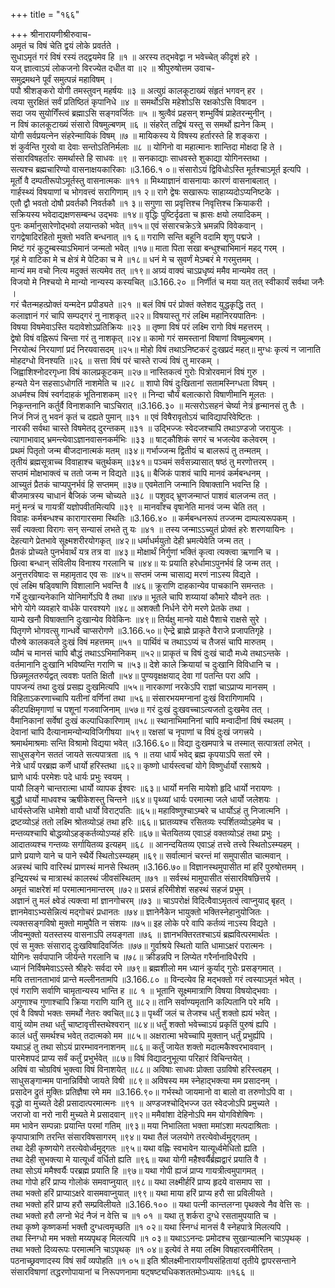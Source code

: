 +++
title = "१६६"

+++
श्रीनारायणीश्रीरुवाच-  
अमृतं च विषं चेति द्वयं लोके प्रवर्तते ।  
सुधाऽमृतं गरं विषं रस्यं तद्द्वयमेव हि ॥१ ॥
अरस्य तद्भवेद्वा न भवेच्चेत् कीदृशं हरे ।  
यज् ज्ञात्वाऽयं लोकजनो विरज्येत दधीत वा ॥२ ॥
श्रीपुरुषोत्तम उवाच-  
समुद्रमथने पूर्वं समुत्पन्नं महाविषम् ।  
पपौ श्रीशङ्करो योगी तमस्तुवन् महर्षयः ॥३ ॥
अत्युग्रं कालकूटाख्यं संहृतं भगवन् हर ।  
त्वया सुरक्षितं सर्वं प्रतिष्ठितं कृपानिधे ॥४ ॥
समर्थोऽसि महेशोऽसि रक्षकोऽसि विषादन ।  
सदा जय सुयोगिँस्त्वं ब्रह्माऽसि सङ्गवर्जितः ॥५ ॥
श्रुत्वैवं प्रहसन् शम्भुर्विषं प्राहेतरन्मुनीन् ।  
न विषं कालकूटाख्यं संसारो विषमुल्बणम् ॥६ ॥
संहरेत् तद्विषं यस्तु स समर्थो ह्यनेन किम् ।  
योगी सर्वप्रयत्नेन संहरेन्मायिकं विषम् ॥७ ॥
मायिकस्य ये विषस्य हर्तारस्ते हि शङ्करा ।  
शं कुर्वन्ति गुरवो वा देवाः सन्तोऽतिनिर्मलाः ॥८ ॥
योगिनो वा महात्मानः शान्तिदा मोक्षदा हि ते ।  
संसारविषहर्तारः समर्थास्ते हि साधवः ॥९ ॥
सनकाद्याः साधवस्ते शुकाद्या योगिनस्तथा ।  
सत्यश्च ब्रह्मचारिण्यो वासनाक्षयकारिकाः ॥3.166.१ ०॥
संसारोऽयं द्विविधोऽस्ति मूर्तश्चाऽमूर्त इत्यपि ।  
मूर्तो वै दम्पतीरूपोऽमूर्तस्तु वासनात्मकः ॥११ ॥
मिथ्याज्ञानं वासनायाः कारणं वासनाबलात् ।  
गार्हस्थ्यं विषयाणां च भोगवत्त्वं सरागिणाम् ॥१ २॥
रागे द्वेषः सखारूपः साहाय्यदोऽप्यनिष्टके ।  
एतौ द्वौ भवतो दोषौ प्रवर्तकौ निवर्तकौ ॥१ ३॥
सगुणा सा प्रवृत्तिश्च निवृत्तिश्च क्रियाकरी ।  
सक्रियस्य भवेदाद्यक्षणसम्बन्ध उद्भवः ॥१४॥
वृद्धिः पुष्टिर्दृढता च ह्रासः क्षयो लयादिकम् ।  
पुनः कर्मानुसारेणोद्भवो लयान्तको भवेत् ॥१५॥
एवं संसारचक्रेऽत्रे भ्रमन्नपि विवेकवान् ।  
रागद्वेषादिरहितो मुक्तो भवति बन्धनात् ॥१ ६॥
गराणि सन्ति बहूनि वदामि शृणु पद्मजे ।  
मिष्टं गरं कुटुम्बस्याऽभिमानं जन्मतो भवेत् ॥१७॥
माता पिता सखा बन्धुश्चाभिमानं महद् गरम् ।  
गृहं मे वाटिका मे च क्षेत्रं मे पेटिका च मे ॥१८॥
धनं मे च सुवर्णं मेऽम्बरं मे गरमुत्तमम् ।  
मान्यं मम वचो नित्य मदुक्तं सत्यमेव तत् ॥१९॥
अग्र्यं वाक्यं चाऽप्रधृष्यं ममैव मान्यमेव तत् ।  
विजयो मे निश्चयो मे मान्यो नान्यस्य कस्यचित् ॥3.166.२० ॥
निर्णीतं च मया यत् तत् स्वीकार्यं सर्वथा जनैः ।  
गरं चैतन्महत्प्रोक्तं यन्मदेन प्रपीड्यते ॥२१ ॥
बलं विषं परं प्रोक्तं क्लेशद युद्धकृद्धि तत् ।  
कलाज्ञानं गरं चापि सम्पद्गरं नु नाशकृत् ॥२२॥
विषयास्तु गरं लक्ष्मि महानिरयपातिनः ।  
विषया विषमेवाऽस्ति यदावेशोऽप्रतिक्रियः ॥२३ ॥
तृष्णा विषं परं लक्ष्मि रागो विषं महत्तरम् ।  
द्वेषो विषं वह्निरूपं चिन्ता गरं तु नाशकृत् ॥२४॥
कामो गरं समस्तानां विषाणां विषमुल्बणम् ।  
निरयोत्थं निरयाणां प्रदं निरयवासदम् ॥२५॥
मोहो विषं तथाऽनिष्टकरं दुःखप्रदं महत्॥
मुग्धः कृत्यं न जानाति मोहदग्धो विनश्यति ॥२६ ॥
सत्ता विषं परं चास्ते राज्यं विषं तु मारकम् ।  
जिह्वाशिश्नोदरगृध्ना विषं कालप्रकूटकम् ॥२७॥
नास्तिकत्वं गुरोः पित्रोरवमानं विषं गुरु ।  
हन्यते येन सहसाऽधोगतिं नाशमेति च ॥२८ ॥
शापो विषं दुःखितानां सतामस्निग्धता विषम् ।  
अधर्मश्च विषं स्वर्गदाहकं भूतिनाशकम् ॥२९ ॥
निन्दा चौर्यं बलात्कारो विषाणीमानि मूलतः ।  
निकृन्तनानि कर्तुर्वै विनाशकानि चाऽचिरात् ॥3.166.३० ॥
मत्सरोऽसहनं चेर्ष्या नेत्रं हृन्मानसं तु तैः ।  
निजं निजं तु भवनं कृतं च दह्यते पुमान् ॥३१ ॥
एवं विषैरावृतोऽयं चाविद्यापरिवेष्टितः ।  
नारकी सर्वथा चास्ते विषमेतद् दुरन्तकम् ॥३१ ॥
उद्भिज्जः स्वेदजश्चापि तथाऽण्डजो जरायुजः ।  
त्यागाभावाद् भ्रमन्त्येवाऽज्ञानवासनकर्मभिः ॥३३ ॥
षाट्कौशिकं सगरं च भजत्येव कलेवरम् ।  
प्रथमं पितृतो जन्म बीजदानात्मकं मतम् ॥३४॥
गर्भाज्जन्म द्वितीयं च बालरूपं तु तन्मतम् ।  
तृतीयं ब्रह्मसूत्राच्च विवाहाश्च चतुर्थकम् ॥३४१॥
पञ्चमं सर्वसन्न्यासात् षष्ठं तु मरणोत्तरम् ।  
सप्तमं मोक्षभाक्त्वं च ततो जन्म न विद्यते ॥३६॥
बैजिकं पाशवं चापि मानवं कर्मबन्धनम् ।  
आच्युतं प्रैतकं चाप्यपुनर्भवं हि सप्तमम् ॥३७॥
एवमेतानि जन्मानि विषाक्तानि भवन्ति हि ।  
बीजमात्रस्य चाधानं बैजिकं जन्म चोच्यते ॥३८ ॥
पशुवद् भ्रूणजन्माप्तं पाशवं बालजन्म तत् ।  
मनुं मन्त्रं च गायत्रीं यज्ञोपवीतमित्यपि ॥३९ ॥
मानवाँश्च वृषानेति मानवं जन्म चेति तत् ।  
विवाहः कर्मबन्धश्च कारागारसमा स्थितिः ॥3.166.४० ॥
कर्मबन्धनरूपं तज्जन्म दाम्पत्यरूपकम् ।  
सर्वं त्यक्त्वा विरागः सन् सन्यासं लभते तु यः ॥४१ ॥
तस्य जन्माऽऽच्युतं प्रोक्तं हरेः शरणयायिनः ।  
देहत्यागे प्रेतभावे सूक्ष्मशरीरयोगकृत् ॥४२॥
धर्माधर्मयुतो देही भ्रमत्येवेति जन्म तत् ।  
प्रैतकं प्रोच्यते पुनर्भवार्थं यत्र तत्र वा ॥४३॥
मोक्षार्थं निर्गुणां भक्तिं कृत्वा त्यक्त्वा ऋणानि च ।  
छित्वा बन्धान् संविलीय विनाश्य गरलानि च ॥४४॥
यः प्रयाति हरेर्धामाऽपुनर्भवं हि जन्म तत् ।  
अनुत्तरविषादः स महामृताद एव सः ॥४५॥
सप्तमं जन्म चासाद्य मरणं नाऽस्य विद्यते ।  
एवं लक्ष्मि षड्विषाणि विशालानि भवन्ति वै ॥४६॥
क्रूराणि दाहकान्येव पाचकानि समन्ततः ।  
गर्भे दुःखान्यनेकानि योनिमार्गेऽपि वै तथा ॥४७॥
भूतले चापि शय्यायां कौमारे यौवने ततः ।  
भोगे योगे व्यवहारे वार्धके पारवश्यगे ॥४८॥
अशक्तौ निर्धने रोगे मरणे प्रेतके तथा ।  
याम्ये खनौ विषाक्तानि दुःखान्येव विवेकिनः ॥४९॥
तिर्यक्षु मानवे याक्षे पैशाचे राक्षसे सुरे ।  
पितृगणे भोगवत्सु गान्धर्वे चाप्सरोगणे ॥3.166.५०॥
ऐन्द्रे ब्राह्मे प्राकृते वैराजे प्रजापतिगृहे ।  
पौरुषे कालकवले दुःखं विषं महत्तमम् ॥५१ ॥
पार्थिवं च तथाऽऽप्यं च तैजसं चापि मारुतम् ।  
व्यौमं च मानसं चापि बौद्धं तथाऽऽभिमानिकम् ॥५२॥
प्राकृतं च विषं दुःखं चादौ मध्ये तथाऽन्तके ।  
वर्तमानानि दुःखानि भविष्यन्ति गराणि च ॥५३॥
देशे काले क्रियायां च दुःखानि विविधानि च ।  
छिन्नमूलतरुर्यद्वत् त्ववशः पतति क्षितौ ॥५४॥
पुण्यवृक्षक्षयाद् देवा गां पतन्ति परा अपि ।  
पापजन्यं तथा दुःखं प्रसह्य दुःखमित्यपि ॥५५॥
नारकाणां नरकेऽपि राज्ञां चाऽप्राप्य मानसम् ।  
विहिताऽकरणाच्चापि यतीनां वर्णिनां तथा ॥५६॥
संसारभयमग्नानां दुःखं विरागिणामपि ।  
कीटपक्षिमृगाणां च पशूनां गजवाजिनाम् ॥५७॥
गरं दुःखं दुःखवच्चाऽत्यजतो दुःखमेव तत् ।  
वैमानिकानां सर्वेषां दुःखं कल्पाधिकारिणाम् ॥५८॥
स्थानाभिमानिनां चापि मन्वादीनां विषं स्थलम् ।  
देवानां चापि दैत्यानामन्योन्यविजिगीषया ॥५९॥
रक्षसां च नृपाणां च विषं दुःखं जगत्त्रये ।  
श्रमार्थमाश्रमाः सन्ति विश्रामो विद्यया भवेत् ॥3.166.६०॥
विद्या दुःखमपात्रे च तस्मात् सत्पात्रतां लभेत् ।  
साधुसङ्गेन सततं जायते सत्यपात्रता ॥६ १ ॥
तया धार्यं भवेद् ब्रह्म कृपयाऽपि सतां रमे ।  
नेत्रे धार्यं परब्रह्म कर्णे धार्यो हरिस्तथा ॥६२॥
कृष्णो धार्यस्त्वचां योगे विष्णुर्धार्यो रसाश्रये ।  
घ्राणे धार्यः परमेशः पदे धार्यः प्रभुः स्वयम् ।  
पायौ लिङ्गे चान्तरात्मा धार्यो व्यापक ईश्वरः ॥६३॥
धार्यो मनसि मायेशो हृदि धार्यो नरायणः ।  
बुद्धौ धार्यो माधवश्च ऋषीकेशस्तु चिन्तने ॥६४॥
पृथ्व्यां धार्यः परमात्मा जले धार्यो जलेशयः ।  
धार्यस्तेजसि धामेशो वायौ धार्यो विराट्पतिः ॥६५॥
महाविष्णुश्चाऽम्बरे च धार्योऽहं तु निजात्मनि ।  
द्रष्टव्योऽहं ततो लक्ष्मि श्रोतव्योऽहं तथा हरिः ॥६६॥
घ्रातव्यश्च रसितव्यः स्पर्शितव्योऽहमेव च ।  
मन्तव्यश्चापि बोद्धव्योऽहङ्कर्तव्योऽप्यहं हरिः ॥६७॥
चेतयितव्य एवाऽहं वक्तव्योऽहं तथा प्रभुः ।  
आदातव्यश्च गन्तव्यः सर्गायितव्य इत्यहम् ॥६८ ॥
आनन्दयितव्य एवाऽहं तत्त्वे तत्त्वे स्थितोऽस्म्यहम् ।  
प्राणे प्रयाणे याने च पाने स्थैर्ये स्थितोऽस्म्यहम् ॥६९॥
सर्वात्मानं चरन्तं मां समुपासीत चात्मवान् ।  
अन्नस्थं चापि वारिस्थं प्राणस्थं मानसे स्थितम् ॥3.166.७०॥
विज्ञानस्थमुपासीत मां हरिं पुरुषोत्तमम् ।  
इन्द्रियस्थं च मात्रास्थं कालस्थं जीवसंस्थितम् ॥७१ ॥
सर्वस्थं मामुपासीत संसारविषछित्तये ।  
अमृतं चाक्षरेशं मां परमात्मानमान्तरम् ॥७२॥
प्रसन्नं हरिमीशेशं सहस्थं सहजं प्रभुम् ।  
अज्ञानं तु मलं क्ष्वेडं त्यक्त्वा मां ज्ञानगोचरम् ॥७३ ॥
चाऽपरोक्षं विदित्वैवाऽमृतत्वं त्वाप्नुयाद् बृहत् ।  
ज्ञानमेवाऽभ्यसेन्नित्यं मद्गोचरं प्रधानतः ॥७४॥
ज्ञानेनैकेन भायुक्तो भक्तिस्नेहानुयोजितः ।  
त्यक्तसङ्गविषो मुक्तो मामुपैति न संशयः ॥७५॥
इह लोके परे वापि कर्तव्यं नाऽस्य विद्यते ।  
जीवन्मुक्तो यतस्तस्य वासनाऽपि लयङ्गता ॥७६ ॥
ज्ञानभक्तिरतश्चाऽयं ब्रह्मवित्परमार्थतः ।  
एवं स मुक्तः संसाराद् दुःखविषादिवर्जितः ॥७७॥
गुर्वाश्रये स्थितो याति धामाऽक्षरं परात्मनः ।  
योगिनः सर्वपापानि जीर्यन्ते गरलानि च ॥७८॥
क्रीडन्नपि न लिप्येत गरैर्नानाविधैरपि ।  
ध्यानं निर्विषमेवाऽऽस्ते श्रीहरेः सर्वदा रमे ॥७९॥
ब्रह्मशीलो मम ध्यानं कुर्याद् गुरोः प्रसङ्गमात् ।  
मयि तत्तानताभावं प्रान्ते मल्लीनतामपि ॥3.166.८० ॥
विन्दत्येव हि मद्भक्तो गरं त्वस्याऽमृतं भवेत् ।  
एवं गराणि सर्वाणि चामृतान्यस्य भान्ति ह ॥८ १ ॥
भूतानि सूक्ष्ममात्राणि विषया विषयोद्भवाः ।  
अगुणाश्च गुणाश्चापि क्रिया गराणि यानि तु ॥८२॥
तानि सर्वाण्यमृतानि कल्पितानि परे मयि ।  
एवं वै विषपो भक्तः समर्थो नेतरः क्वचित्॥८३॥
पृथ्वीं जलं च तेजश्च धर्तुं शक्तो ह्ययं भवेत् ।  
वायुं व्योम तथा धर्तुं चाष्टावृत्तीस्तथेश्वरान् ॥८४॥
धर्तुं शक्तो भवेच्चाऽयं प्रकृतिं पुरुषं ह्यपि ।  
कालं धर्तुं समर्थश्च भवेत् तदात्मको मम ॥८५॥
अक्षरात्मा भवेच्चापि मुक्तान् धर्तुं प्रभुर्ह्यपि ।  
यथाऽहं तु तथा सोऽयं प्रारम्भावननाशनम् ॥८६॥
कर्तुं जायेत शक्तो मदात्मकैश्वरभाववान् ।  
पारमेशपदं प्राप्य सर्वं कर्तुं प्रभुर्भवेत् ॥८७॥
विषं विद्यादनुभूत्या परिहारं विचिन्तयेत् ।  
अविषं वा चोग्रविषं भुक्त्वा विषं विनाशयेत् ॥८८॥
अविषाः साधवः प्रोक्ता उग्रविषो हरिस्त्वहम् ।  
साधुसङ्गान्मम पानान्निर्विषो जायते विषी ॥८९॥
अविषस्य मम स्नेहाद्भक्त्या मम प्रसादनम् ।  
प्रसादेन द्रुतं मुक्तिः प्रतिज्ञैषा रमे मम ॥3.166.९०॥
गर्भस्थो जायमानो वा बालो वा तरुणोऽपि वा ।  
वृद्धो वा मुच्यते देही प्रसादात्परमात्मनः ॥९१ ॥
अण्डजश्चोद्भिज्ज उत स्वेदजोऽपि प्रमुच्यते ।  
जराजो वा नरो नारी मुच्यते मे प्रसादवान् ॥९२॥
ममैवांशा देहिनोऽपि मम योगविशेषिणः ।  
मम भावेन सम्पन्नाः प्रयान्ति परमां गतिम् ॥९३॥
मया निभालिता भक्ता ममांऽशा मत्पदाश्रिताः ।  
कृपापात्राणि तरन्ति संसारविषसागरम् ॥९४॥
यथा तैलं जलयोगे तरत्येवोर्ध्वमुद्गतम् ।  
तथा देही कृष्णयोगे तरत्येवोर्ध्वमुद्गतः ॥९५॥
यथा वह्निः स्वभावेन यात्यूर्ध्वमेधितो ह्यति ।  
तथा देही सुभक्त्या मे यात्यूर्ध्वं वर्धितो ह्यति ॥९६॥
यथा योगी महैश्वर्यैर्ब्रह्मद्वारं प्रयाति वै ।  
तथा सोऽयं ममैश्वर्यैः परब्रह्म प्रयाति हि ॥९७॥
यथा गोपी ह्यजं प्राप्य गायत्रीत्वमुपागमत् ।  
तथा गोपो हरिं प्राप्य गोलोकं समवाप्नुयात् ॥९८॥
यथा लक्ष्मीर्हरिं प्राप्य हृदये वासमाप सा ।  
तथा भक्तो हरिं प्राप्याऽक्षरे वासमवाप्नुयात् ॥९९॥
यथा माया हरिं प्राप्य हरौ सा प्रविलीयते ।  
तथा भक्तो हरिं प्राप्य हरौ सम्प्रविलीयते ॥3.166.१०० ॥
यथा पत्नी कान्तलग्ना पृथक्त्वे नैव वेत्ति सः ।  
तथा भक्तो हरौ लग्नो भेदं नैजं न वेत्ति च ॥१ ०१ ॥
यथा तु शर्करा दुग्धे रसतामुपयाति च ।  
तथा कृष्णे कृष्णकर्मा भक्तौ दुग्धत्वमृच्छति ॥१ ०२॥
यथा स्निग्धं मानसं वै स्नेहपात्रे मिलत्यपि ।  
तथा स्निग्धो मम भक्तो मय्यपृथङ् मिलत्यपि ॥१ ०३॥
यथाऽऽनन्दः प्रमोदश्च सुखान्यात्मनि चाऽपृथक् ।  
तथा भक्तो दिव्यरूपः परमात्मनि चाऽपृथक् ॥१ ०४॥
इत्येवं ते मया लक्ष्मि विषहारत्वमीरितम् ।  
पठनाच्छ्रवणादस्य विषं सर्वं व्यपोहति ॥१ ०५॥
इति श्रीलक्ष्मीनारायणीयसंहितायां तृतीये द्वापरसन्ताने संसारविषाणां तद्धरणोपायानां च निरूपणनामा षट्षष्ट्यधिकशततमोऽध्यायः ॥१६६ ॥
    
